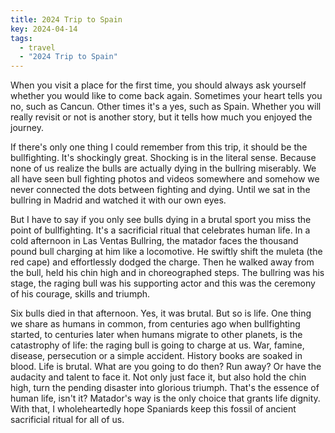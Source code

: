 ```yaml
---
title: 2024 Trip to Spain 
key: 2024-04-14
tags: 
  - travel 
  - "2024 Trip to Spain"
---
```


When you visit a place for the first time, you should always ask yourself whether you would like to come back again. 
Sometimes your heart tells you no, such as Cancun. Other times it's a yes, such as Spain. Whether you will really revisit or not 
is another story, but it tells how much you enjoyed the journey.  


If there's only one thing I could remember from this trip, it should be the bullfighting. It's shockingly great. 
Shocking is in the literal sense. Because none of us realize the bulls are actually dying in the bullring miserably. 
We all have seen bull fighting photos and videos somewhere and somehow we never connected the dots between fighting and dying. 
Until we sat in the bullring in Madrid and watched it with our own eyes.

But I have to say if you only see bulls dying in a brutal sport you miss the point of bullfighting. It's a sacrificial ritual that celebrates human life. 
In a cold afternoon in Las Ventas Bullring, the matador faces the thousand pound bull charging at him like a locomotive. 
He swiftly shift the muleta (the red cape) and effortlessly dodged the charge. Then he walked away from the bull, held his chin high and in choreographed steps.
The bullring was his stage, the raging bull was his supporting actor and this was the ceremony of his courage, skills and triumph.


Six bulls died in that afternoon. Yes, it was brutal. But so is life. One thing we share as humans in common, from centuries ago when bullfighting started, 
to centuries later when humans migrate to other planets, is the catastrophy of life: the raging bull is going to charge at us. War, famine, disease, persecution 
or a simple accident. History books are soaked in blood. Life is brutal. What are you going to do then? Run away? Or have the audacity and talent to face it. 
Not only just face it, but also hold the chin high, turn the pending disaster into glorious triumph. That's the essence of human life, isn't it? 
Matador's way is the only choice that grants life dignity. With that, I wholeheartedly hope Spaniards keep this fossil of ancient sacrificial ritual for all of us.  
